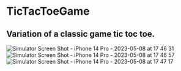 # TicTacToeGame
## Variation of a classic game tic toc toe.

![Simulator Screen Shot - iPhone 14 Pro - 2023-05-08 at 17 46 31](https://user-images.githubusercontent.com/98764544/236855736-84618e7c-a2c7-4280-a798-b0f1e40c4b31.png)
![Simulator Screen Shot - iPhone 14 Pro - 2023-05-08 at 17 46 57](https://user-images.githubusercontent.com/98764544/236855766-5daefd5b-1d6f-48fd-b4a0-e2d997e4f9ed.png)
![Simulator Screen Shot - iPhone 14 Pro - 2023-05-08 at 17 47 17](https://user-images.githubusercontent.com/98764544/236855775-bc6bee66-e8cb-4ad0-a250-bbd5754e4812.png)
